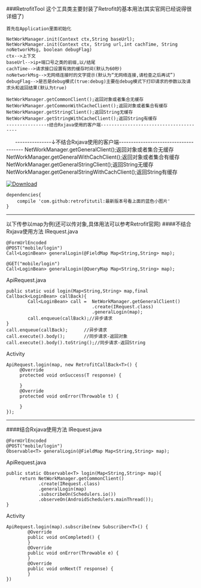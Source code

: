 ###RetrofitTool
这个工具类主要封装了Retrofit的基本用法(其实官网已经说得很详细了)

```
首先在Application里面初始化

NetWorkManager.init(Context ctx,String baseUrl);
NetWorkManager.init(Context ctx, String url,int cachTime, String noNetworkMsg, boolean debugFlag)
ctx-->上下文
baseUrl-->ip+端口号之类的前缀,以/结尾
cachTime-->请求接口设置有效的缓存时间(默认为60秒)
noNetworkMsg-->无网络连接时的文字提示(默认为“无网络连接,请检查之后再试”)
debugFlag-->是否是debug模式(true:debug)主要在debug模式下打印请求的参数以及请求头和返回结果(默认为true)

```
	NetWorkManager.getCommonClient();返回对象或者集合无缓存
    NetWorkManager.getCommonWithCacheClient();返回对象或者集合有缓存
    NetWorkManager.getStringClient();返回String无缓存
    NetWorkManager.getStringWithCacheClient();返回String有缓存
    ---------------↑结合Rxjava使用的客户端---------------------------------------
    
    ---------------↓不结合Rxjava使用的客户端--------------------------------------
    NetWorkManager.getGeneralClient();返回对象或者集合无缓存
    NetWorkManager.getGeneralWithCachClient();返回对象或者集合有缓存
    NetWorkManager.getGeneralStringClient();返回String无缓存
    NetWorkManager.getGeneralStringWithCachClient();返回String有缓存

[ ![Download](https://api.bintray.com/packages/zhongrui/customview/RetrofitTool/images/download.svg) ](https://bintray.com/zhongrui/customview/RetrofitTool/_latestVersion)
```
dependencies{
    compile 'com.github:retrofitutil:最新版本号看上面的蓝色小图片'
}
```
---
以下传参以map为例(还可以传对象,具体用法可以参考Retrofit官网)
####不结合Rxjava使用方法
IRequest.java
```
@FormUrlEncoded
@POST("mobile/login")
Call<LoginBean> generalLogin(@FieldMap Map<String,String> map);

@GET("mobile/login")
Call<LoginBean> generalLogin(@QueryMap Map<String,String> map);
```
ApiRequest.java
```
public static void login(Map<String,String> map,final Callback<LoginBean> callBack){
        Call<LoginBean> call =  NetWorkManager.getGeneralClient()
	                 			.create(IRequest.class)
	                 			.generalLogin(map);
        call.enqueue(callBack);//异步请求
}
call.enqueue(callBack);		 //异步请求
call.execute().body();		 //同步请求-返回对象
call.execute().body().toString();//同步请求-返回String
```
Activity
```
ApiRequest.login(map, new RetrofitCallBack<T>() {
     @Override
     protected void onSuccess(T response) {
         
     }
     @Override
     protected void onError(Throwable t) {
         
     }
});
```
---
####结合Rxjava使用方法
IRequest.java
```
@FormUrlEncoded
@POST("mobile/login")
Observable<T> generalLogin(@FieldMap Map<String,String> map);
```
ApiRequest.java
```
public static Observable<T> login(Map<String,String> map){
     return NetWorkManager.getCommonClient()
	        .create(IRequest.class)
            .generalLogin(map)
            .subscribeOn(Schedulers.io())
            .observeOn(AndroidSchedulers.mainThread());
}
```
Activity
```
ApiRequest.login(map).subscribe(new Subscriber<T>() {
	    @Override
	    public void onCompleted() {
	    }
	    @Override
	    public void onError(Throwable e) {
	    }
	    @Override
	    public void onNext(T response) {
	    }
})
```
